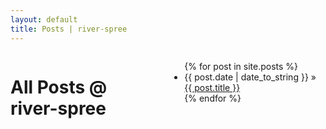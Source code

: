 ```yaml
---
layout: default
title: Posts | river-spree
---
```


<div class="row">

  <div id="tvtower-image" class="long-image four columns">
  </div>

  <div id="all-posts" class="eight columns"> 
    <h1>All Posts @ river-spree</h1>
    <ul class="posts">  
    {% for post in site.posts %}  
      <li>  
        <span>{{ post.date | date_to_string }}</span> &raquo;  
        <a href="{{ BASE_PATH }}{{ post.url }}">{{ post.title }}</a>  
      </li>  
    {% endfor %}  
    </ul>
  </div>

</div>

